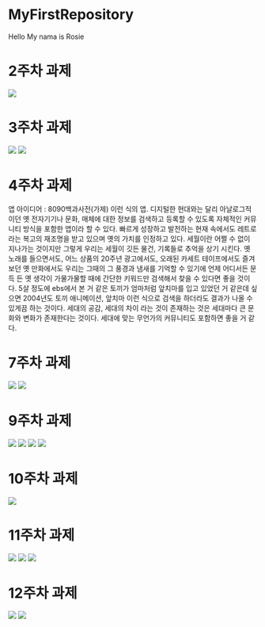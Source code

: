 # MyFirstRepository
Hello My nama is Rosie
# 2주차 과제
<img src="https://github.com/rosie99999/MyFirstRepository/blob/master/png/2%EC%A3%BC%EC%B0%A8.PNG"></img>
# 3주차 과제
<img src="https://github.com/rosie99999/MyFirstRepository/blob/master/png/3%EC%A3%BC%EC%B0%A8.png"></img>
<img src="https://github.com/rosie99999/MyFirstRepository/blob/master/png/3%EC%A3%BC%EC%B0%A82.png"></img>
# 4주차 과제
앱 아이디어 : 8090백과사전(가제) 이런 식의 앱. 디지털한 현대와는 달리 아날로그적이던 옛 전자기기나 문화, 매체에 대한 정보를 검색하고 등록할 수 있도록 자체적인 커뮤니티 방식을 포함한 앱이라 할 수 있다. 빠르게 성장하고 발전하는 현재 속에서도 레트로 라는 복고의 재조명을 받고 있으며 옛의 가치를 인정하고 있다. 세월이란 어쩔 수 없이 지나가는 것이지만 그렇게 우리는 세월이 깃든 물건, 기록들로 추억을 상기 시킨다. 옛 노래를 들으면서도, 어느 상품의 20주년 광고에서도, 오래된 카세트 테이프에서도 즐겨보던 옛 만화에서도 우리는 그때의 그 풍경과 냄새를 기억할 수 있기에 언제 어디서든 문득 든 옛 생각이 가물가물할 때에 간단한 키워드만 검색해서 찾을 수 있다면 좋을 것이다. 5살 정도에 ebs에서 본 거 같은 토끼가 엄마처럼 앞치마를 입고 있었던 거 같은데 싶으면 2004년도 토끼 애니메이션, 앞치마 이런 식으로 검색을 하더라도 결과가 나올 수 있게끔 하는 것이다. 세대의 공감, 세대의 차이 라는 것이 존재하는 것은 세대마다 큰 문화와 변화가 존재한다는 것이다. 세대에 맞는 무언가의 커뮤니티도 포함하면 좋을 거 같다.   
# 7주차 과제
<img src="https://github.com/rosie99999/MyFirstRepository/blob/master/png/5%EC%A3%BC%EC%B0%A81.png"></img>
<img src="https://github.com/rosie99999/MyFirstRepository/blob/master/png/5%EC%A3%BC%EC%B0%A82.png"></img>
# 9주차 과제
<img src="https://raw.githubusercontent.com/rosie99999/MyFirstRepository/d6ec1b6754eff780feb157eef2b6fc6e4e882cb9/png/%EA%B0%80.PNG"></img>
<img src="https://raw.githubusercontent.com/rosie99999/MyFirstRepository/d6ec1b6754eff780feb157eef2b6fc6e4e882cb9/png/%EB%82%98.PNG"></img>
<img src="https://raw.githubusercontent.com/rosie99999/MyFirstRepository/d6ec1b6754eff780feb157eef2b6fc6e4e882cb9/png/%EB%8B%A4.PNG"></img>
<img src="https://raw.githubusercontent.com/rosie99999/MyFirstRepository/d6ec1b6754eff780feb157eef2b6fc6e4e882cb9/png/%EB%9D%BC.PNG"></img>
# 10주차 과제
<img src="https://github.com/rosie99999/MyFirstRepository/blob/master/png/10%EC%A3%BC%EC%B0%A8.PNG?raw=true"></img>
# 11주차 과제
<img src="https://github.com/rosie99999/MyFirstRepository/blob/master/png/11%EC%A3%BC%EC%B0%A81.PNG"></img>
<img src="https://github.com/rosie99999/MyFirstRepository/blob/master/png/11%EC%A3%BC%EC%B0%A82.PNG"></img>
<img src="https://github.com/rosie99999/MyFirstRepository/blob/master/png/11%EC%A3%BC%EC%B0%A83.PNG"></img>
# 12주차 과제
<img src="https://github.com/rosie99999/MyFirstRepository/blob/master/png/12%EC%A3%BC%EC%B0%A81.PNG"></img>
<img src="https://github.com/rosie99999/MyFirstRepository/blob/master/png/12%EC%A3%BC%EC%B0%A82.PNG"></img> 

